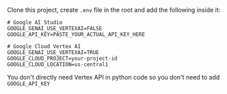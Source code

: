 Clone this project, create `.env` file in the root and add the following inside it:

```
# Google AI Studio
GOOGLE_GENAI_USE_VERTEXAI=FALSE
GOOGLE_API_KEY=PASTE_YOUR_ACTUAL_API_KEY_HERE

# Google Cloud Vertex AI
GOOGLE_GENAI_USE_VERTEXAI=TRUE
GOOGLE_CLOUD_PROJECT=your-project-id
GOOGLE_CLOUD_LOCATION=us-central1
```
You don't directly need Vertex API in python code so you don't need to add `GOOGLE_API_KEY`